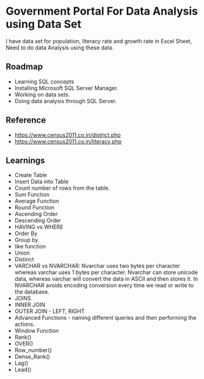 
# Government Portal For Data Analysis using Data Set

I have data set for population, literacy rate and growth rate in Excel Sheet, Need to do data Analysis using these data. 
 


## Roadmap

- Learning SQL concepts
- Installing Microsoft SQL Server Manager. 
- Working on data sets. 
- Doing data analysis through SQL Server. 


## Reference

- https://www.census2011.co.in/district.php
- https://www.census2011.co.in/literacy.php

## Learnings

- Create Table
- Insert Data into Table
- Count number of rows from the table. 
- Sum Function 
- Average Function 
- Round Function 
- Ascending Order
- Descending Order 
- HAVING vs WHERE 
- Order By 
- Group by 
- like function 
- Union 
- Distinct 
- VARCHAR vs NVARCHAR: Nvarchar uses two bytes per character whereas varchar uses 1 bytes per character. Nvarchar can store unicode data, whereas varchar will convert the data in ASCII and then stores it. In NVARCHAR avoids encoding conversion every time we read or write to the database. 
- JOINS
- INNER JOIN
- OUTER JOIN - LEFT, RIGHT
- Advanced Functions - naming different queries and then performing the actions. 
- Window Function 
- Rank()
- OVER()
- Row_number()
- Dense_Rank()
- Lag()
- Lead()